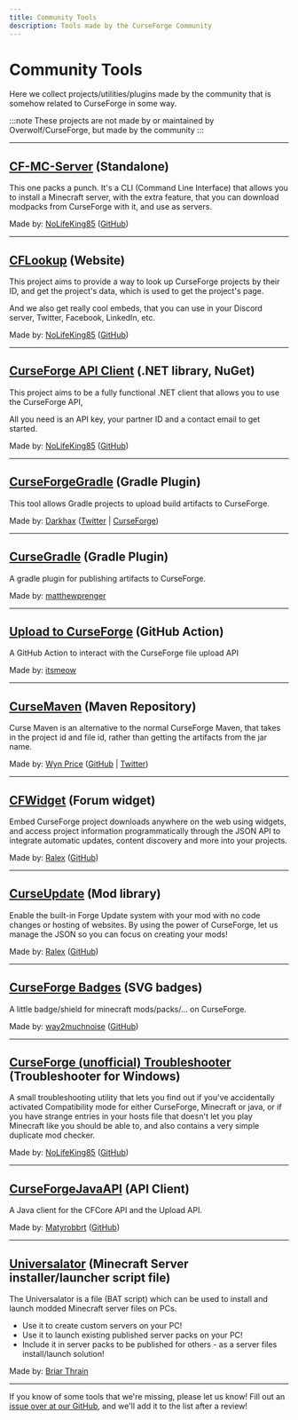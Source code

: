 ```yaml
---
title: Community Tools
description: Tools made by the CurseForge Community
---
```


# Community Tools

Here we collect projects/utilities/plugins made by the community that is somehow related to CurseForge in some way.

:::note
These projects are not made by or maintained by Overwolf/CurseForge, but made by the community
:::

---

## <a href="https://cf-community.com/cf-mc-server" target="_blank">CF-MC-Server</a> (Standalone)

This one packs a punch. It's a CLI (Command Line Interface) that allows you to install a Minecraft server, with the extra feature, that you can download modpacks from CurseForge with it, and use as servers.

Made by: <a href="https://nolifeking85.tv" target="_blank">NoLifeKing85</a> (<a href="https://github.com/itssimple" target="_blank">GitHub</a>)

---

## <a href="https://cflookup.com" target="_blank">CFLookup</a> (Website)

This project aims to provide a way to look up CurseForge projects by their ID, and get the project's data, which is used to get the project's page.

And we also get really cool embeds, that you can use in your Discord server, Twitter, Facebook, LinkedIn, etc.

Made by: <a href="https://nolifeking85.tv" target="_blank">NoLifeKing85</a> (<a href="https://github.com/itssimple" target="_blank">GitHub</a>)

---

## <a href="https://www.nuget.org/packages/CurseForge.APIClient/" target="_blank">CurseForge API Client</a> (.NET library, NuGet)

This project aims to be a fully functional .NET client that allows you to use the CurseForge API,

All you need is an API key, your partner ID and a contact email to get started.

Made by: <a href="https://nolifeking85.tv" target="_blank">NoLifeKing85</a> (<a href="https://github.com/itssimple" target="_blank">GitHub</a>)

---

## <a href="https://github.com/Darkhax/CurseForgeGradle" target="_blank">CurseForgeGradle</a> (Gradle Plugin)

This tool allows Gradle projects to upload build artifacts to CurseForge.

Made by: <a href="https://darkhax.net/" target="_blank">Darkhax</a> (<a href="https://twitter.com/DarkhaxDev" target="_blank">Twitter</a> | <a href="https://www.curseforge.com/members/darkhaxdev/projects" target="_blank">CurseForge</a>)

---

## <a href="https://github.com/matthewprenger/CurseGradle" target="_blank">CurseGradle</a> (Gradle Plugin)

A gradle plugin for publishing artifacts to CurseForge.

Made by: <a href="https://github.com/matthewprenger" target="_blank">matthewprenger</a>

---

## <a href="https://github.com/marketplace/actions/upload-to-curseforge" target="_blank">Upload to CurseForge</a> (GitHub Action)

A GitHub Action to interact with the CurseForge file upload API

Made by: <a href="https://github.com/itsmeow" target="_blank">itsmeow</a>

---

## <a href="https://cursemaven.com/" target="_blank">CurseMaven</a> (Maven Repository)

Curse Maven is an alternative to the normal CurseForge Maven, that takes in the project id and file id, rather than getting the artifacts from the jar name.

Made by: <a href="http://www.wynprice.com/" target="_blank">Wyn Price</a> (<a href="https://github.com/Wyn-Price/" target="_blank">GitHub</a> | <a href="https://twitter.com/wyn_price" target="_blank">Twitter</a>)

---

## <a href="https://www.cfwidget.com/" target="_blank">CFWidget</a> (Forum widget)

Embed CurseForge project downloads anywhere on the web using widgets, and access project information programmatically through the JSON API to integrate automatic updates, content discovery and more into your projects.

Made by: <a href="mailto:admin@cfwidget.com">Ralex</a> (<a href="https://github.com/LordRalex" target="_blank">GitHub</a>)

---

## <a href="https://curseupdate.com/" target="_blank">CurseUpdate</a> (Mod library)

Enable the built-in Forge Update system with your mod with no code changes or hosting of websites. By using the power of CurseForge, let us manage the JSON so you can focus on creating your mods!

Made by: <a href="mailto:admin@cfwidget.com">Ralex</a> (<a href="https://github.com/LordRalex" target="_blank">GitHub</a>)

---

## <a href="https://cf.way2muchnoise.eu/" target="_blank">CurseForge Badges</a> (SVG badges)

A little badge/shield for minecraft mods/packs/... on CurseForge.

Made by: <a href="https://twitter.com/way2muchnoise" target="_blank">way2muchnoise</a> (<a href="https://github.com/way2muchnoise" target="_blank">GitHub</a>)

---

## <a href="https://github.com/CurseForgeCommunity/cf-troubleshooter-win" target="_blank">CurseForge (unofficial) Troubleshooter</a> (Troubleshooter for Windows)

A small troubleshooting utility that lets you find out if you've accidentally activated Compatibility mode for
either CurseForge, Minecraft or java, or if you have strange entries in your hosts file that doesn't let you
play Minecraft like you should be able to, and also contains a very simple duplicate mod checker.

Made by: <a href="https://nolifeking85.tv" target="_blank">NoLifeKing85</a> (<a href="https://github.com/itssimple" target="_blank">GitHub</a>)

---

## <a href="https://github.com/Matyrobbrt/CurseForgeJavaAPI" target="_blank">CurseForgeJavaAPI</a> (API Client)

A Java client for the CFCore API and the Upload API.

Made by: <a href="https://github.com/Matyrobbrt" target="_blank">Matyrobbrt</a> (<a href="https://github.com/Matyrobbrt" target="_blank">GitHub</a>)

---

## <a href="https://github.com/nanonestor/universalator/wiki" target="_blank">Universalator</a> (Minecraft Server installer/launcher script file)

The Universalator is a file (BAT script) which can be used to install and launch modded Minecraft server files on PCs.
- Use it to create custom servers on your PC!
- Use it to launch existing published server packs on your PC!
- Include it in server packs to be published for others - as a server files install/launch solution!

Made by: <a href="https://github.com/nanonestor" target="_blank">Briar Thrain</a>

<!---
Empty Template for new tools
---

## <a href="" target="_blank"></a> ()

Made by: <a href="" target="_blank"></a> (<a href="" target="_blank"></a>)
-->

---

If you know of some tools that we're missing, please let us know! Fill out an [issue over at our GitHub](https://github.com/CurseForgeCommunity/curseforgecommunity.github.io/issues/new/choose), and we'll add it to the list after a review!
